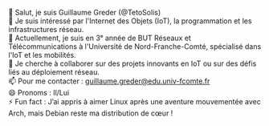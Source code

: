 👋 Salut, je suis Guillaume Greder (@TetoSolis)  
👀 Je suis intéressé par l'Internet des Objets (IoT), la programmation et les infrastructures réseau.  
🌱 Actuellement, je suis en 3ᵉ année de BUT Réseaux et Télécommunications à l'Université de Nord-Franche-Comté, spécialisé dans l'IoT et les mobilités.  
💞️ Je cherche à collaborer sur des projets innovants en IoT ou sur des défis liés au déploiement réseau.  
📫 Pour me contacter : guillaume.greder@edu.univ-fcomte.fr  
😄 Pronoms : Il/Lui  
⚡ Fun fact : J’ai appris à aimer Linux après une aventure mouvementée avec Arch, mais Debian reste ma distribution de cœur !  


<!---
TetoSolis/TetoSolis is a ✨ special ✨ repository because its `README.md` (this file) appears on your GitHub profile.
You can click the Preview link to take a look at your changes.
--->
